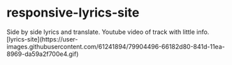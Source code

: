 <h1>responsive-lyrics-site</h1>
Side by side lyrics and translate. 
Youtube video of track with little info.
[lyrics-site](https://user-images.githubusercontent.com/61241894/79904496-66182d80-841d-11ea-8969-da59a2f700e4.gif)
